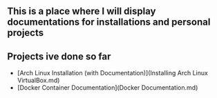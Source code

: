 ## This is a place where I will display documentations for installations and personal projects

## Projects ive done so far

- [Arch Linux Installation (with Documentation)](Installing Arch Linux VirtualBox.md)
- [Docker Container Documentation](Docker Documentation.md)
